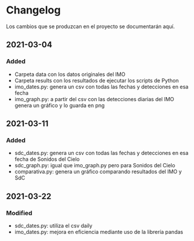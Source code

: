 # Changelog
Los cambios que se produzcan en el proyecto se documentarán aquí.

## 2021-03-04
### Added
- Carpeta data con los datos originales del IMO
- Carpeta results con los resultados de ejecutar los scripts de Python
- imo_dates.py: genera un csv con todas las fechas y detecciones en esa fecha
- imo_graph.py: a partir del csv con las detecciones diarias del IMO genera un gráfico y lo guarda en png

## 2021-03-11
### Added
- sdc_dates.py: genera un csv con todas las fechas y detecciones en esa fecha de Sonidos del Cielo
- sdc_graph.py: igual que imo_graph.py pero para Sonidos del Cielo
- comparativa.py: genera un gráfico comparando resultados del IMO y SdC

## 2021-03-22
### Modified
- sdc_dates.py: utiliza el csv daily
- imo_dates.py: mejora en eficiencia mediante uso de la librería pandas